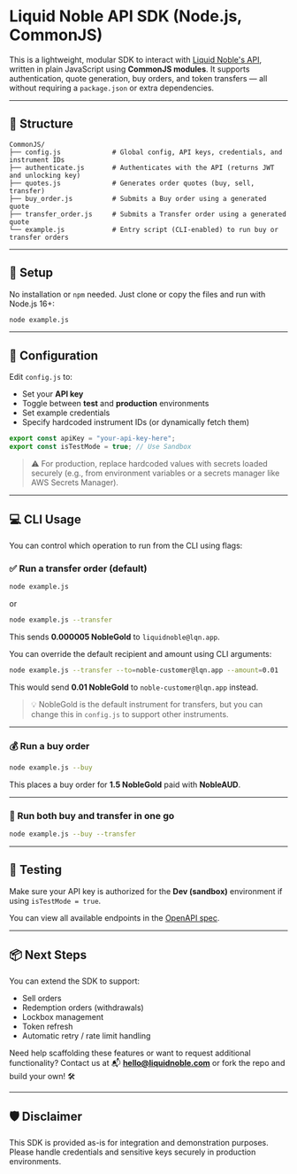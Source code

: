 # Liquid Noble API SDK (Node.js, CommonJS)

This is a lightweight, modular SDK to interact with [Liquid Noble's API](https://liquidnoble.com), written in plain JavaScript using **CommonJS modules**. It supports authentication, quote generation, buy orders, and token transfers — all without requiring a `package.json` or extra dependencies.

---

## 🔧 Structure

```
CommonJS/
├── config.js             # Global config, API keys, credentials, and instrument IDs
├── authenticate.js       # Authenticates with the API (returns JWT and unlocking key)
├── quotes.js             # Generates order quotes (buy, sell, transfer)
├── buy_order.js          # Submits a Buy order using a generated quote
├── transfer_order.js     # Submits a Transfer order using a generated quote
└── example.js            # Entry script (CLI-enabled) to run buy or transfer orders
```

---

## 🚀 Setup

No installation or `npm` needed. Just clone or copy the files and run with Node.js 16+:

```bash
node example.js
```

---

## 🔐 Configuration

Edit `config.js` to:

- Set your **API key**
- Toggle between **test** and **production** environments
- Set example credentials
- Specify hardcoded instrument IDs (or dynamically fetch them)

```js
export const apiKey = "your-api-key-here";
export const isTestMode = true; // Use Sandbox
```

> ⚠️ For production, replace hardcoded values with secrets loaded securely (e.g., from environment variables or a secrets manager like AWS Secrets Manager).

---

## 💻 CLI Usage

You can control which operation to run from the CLI using flags:

### ✅ Run a transfer order (default)

```bash
node example.js
```

or

```bash
node example.js --transfer
```

This sends **0.000005 NobleGold** to `liquidnoble@lqn.app`.

You can override the default recipient and amount using CLI arguments:

```bash
node example.js --transfer --to=noble-customer@lqn.app --amount=0.01
```

This would send **0.01 NobleGold** to `noble-customer@lqn.app` instead.

> 💡 NobleGold is the default instrument for transfers, but you can change this in `config.js` to support other instruments.

---

### 💰 Run a buy order

```bash
node example.js --buy
```

This places a buy order for **1.5 NobleGold** paid with **NobleAUD**.

---

### 🔁 Run both buy and transfer in one go

```bash
node example.js --buy --transfer
```

---

## 🧪 Testing

Make sure your API key is authorized for the **Dev (sandbox)** environment if using `isTestMode = true`.

You can view all available endpoints in the [OpenAPI spec](https://liquidnoble.com/api-reference/).

---

## 📦 Next Steps

You can extend the SDK to support:

- Sell orders
- Redemption orders (withdrawals)
- Lockbox management
- Token refresh
- Automatic retry / rate limit handling

Need help scaffolding these features or want to request additional functionality?
Contact us at 📬 **[hello@liquidnoble.com](mailto:hello@liquidnoble.com)** or fork the repo and build your own! 🛠️

---

## 🛡 Disclaimer

This SDK is provided as-is for integration and demonstration purposes. Please handle credentials and sensitive keys securely in production environments.
